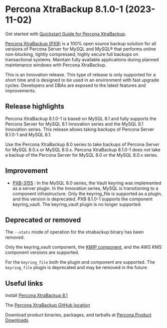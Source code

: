 # Percona XtraBackup 8.1.0-1 (2023-11-02)

Get started with [Quickstart Guide for Percona XtraBackup](..//quickstart-overview.md).

[Percona XtraBackup (PXB)](https://www.percona.com/software/mysql-database/percona-xtrabackup) is a 100% open source backup solution for all versions of Percona Server for MySQL and MySQL® that performs online non-blocking, tightly compressed, highly secure full backups on transactional systems. Maintain fully available applications during planned maintenance windows with Percona XtraBackup.

This is an Innovation release. This type of release is only supported for a short time and is designed to be used in an environment with fast upgrade cycles. Developers and DBAs are exposed to the latest features and improvements.

## Release highlights

Percona XtraBackup 8.1.0-1 is based on MySQL 8.1 and fully supports the Percona Server for MySQL 8.1 Innovation series and the MySQL 8.1 Innovation series. This release allows taking backups of Percona Server 8.1.0-1 and MySQL 8.1.

Use the Percona XtraBackup 8.0 series to take backups of Percona Server for MySQL 8.0.x or MySQL 8.0.x. Percona XtraBackup 8.1.0-1 does not take a backup of the Percona Server for MySQL 8.0 or the MySQL 8.0.x series.

## Improvement

* [PXB-3155] : In the MySQL 8.0 series, the Vault keyring was implemented as a server plugin. In the Innovation series, MySQL is transitioning to a component infrastructure. Only the keyring_file is supported as a plugin, and this version is deprecated. PXB 8.1.0-1 supports the component keyring_vault. The keyring_vault plugin is no longer supported.

## Deprecated or removed

The `--stats` mode of operation for the xtrabackup binary has been removed.

Only the keyring_vault component, the [KMIP component], and the AWS KMS component versions are supported.

For the `keyring_file` both the plugin and component are supported. The `keyring_file` plugin is deprecated and may be removed in the future.

## Useful links

Install [Percona XtraBackup 8.1](..//installation.md)

The [Percona XtraBackup GitHub location](https://github.com/percona/percona-xtrabackup)

Download product binaries, packages, and tarballs at [Percona Product Downloads](https://www.percona.com/downloads)

[Percona XtraBackup 8.1]: https://docs.percona.com/percona-xtrabackup/inno-release/

[PXB-3155]: https://jira.percona.com/browse/PXB-3155
[KMIP component]: ../encrypted-innodb-tablespace-backups.md#use-the-key-management-interoperability-protocol-kmip


